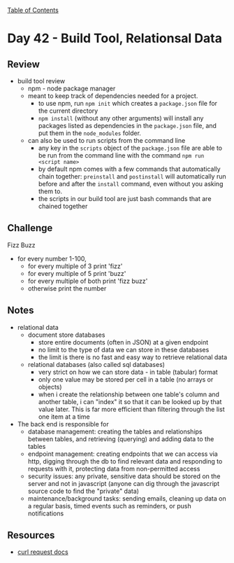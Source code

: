 [Table of Contents](/README.md)

# Day 42 - Build Tool, Relationsal Data

## Review
- build tool review
  - npm - node package manager
  - meant to keep track of dependencies needed for a project.
    - to use npm, run `npm init` which creates a `package.json` file for the current directory
    - `npm install` (without any other arguments) will install any packages listed as dependencies in the `package.json` file, and put them in the `node_modules` folder.
  - can also be used to run scripts from the command line
    - any key in the `scripts` object of the `package.json` file are able to be run from the command line with the command `npm run <script name>`
    - by default npm comes with a few commands that automatically chain together:  `preinstall` and `postinstall` will automatically run before and after the `install` command, even without you asking them to.
    - the scripts in our build tool are just bash commands that are chained together

## Challenge
Fizz Buzz
- for every number 1-100,
  - for every multiple of 3 print 'fizz'
  - for every multiple of 5 print 'buzz'
  - for every multiple of both print 'fizz buzz'
  - otherwise print the number

## Notes
- relational data
  - document store databases
    - store entire documents (often in JSON) at a given endpoint
    - no limit to the type of data we can store in these databases
    - the limit is there is no fast and easy way to retrieve relational data
  - relational databases (also called sql databases)
    - very strict on how we can store data - in table (tabular) format
    - only one value may be stored per cell in a table (no arrays or objects)
    - when i create the relationship between one table's column and another table, i can "index" it so that it can be looked up by that value later. This is far more efficient than filtering through the list one item at a time
- The back end is responsible for
  - database management: creating the tables and relationships between tables, and retrieving (querying) and adding data to the tables
  - endpoint management: creating endpoints that we can access via http, digging through the db to find relevant data and responding to requests with it, protecting data from non-permitted access
  - security issues: any private, sensitive data should be stored on the server and not in javascript (anyone can dig through the javascript source code to find the "private" data)
  - maintenance/background tasks: sending emails, cleaning up data on a regular basis, timed events such as reminders, or push notifications

## Resources
- [curl request docs](http://www.computerhope.com/unix/curl.htm)
